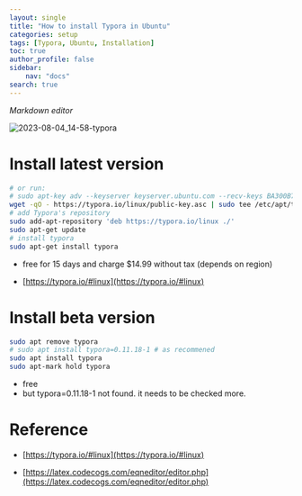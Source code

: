 ```yaml
---
layout: single
title: "How to install Typora in Ubuntu"
categories: setup
tags: [Typora, Ubuntu, Installation]
toc: true
author_profile: false
sidebar:
    nav: "docs"
search: true
---
```


*Markdown editor*

![2023-08-04_14-58-typora]({{site.url}}/images/2023-08-03-Typora/2023-08-04_14-58-typora.png)

# Install latest version

```bash
# or run:
# sudo apt-key adv --keyserver keyserver.ubuntu.com --recv-keys BA300B7755AFCFAE
wget -qO - https://typora.io/linux/public-key.asc | sudo tee /etc/apt/trusted.gpg.d/typora.asc
# add Typora's repository
sudo add-apt-repository 'deb https://typora.io/linux ./'
sudo apt-get update
# install typora
sudo apt-get install typora
```

- free for 15 days and charge $14.99 without tax (depends on region)

- [https://typora.io/#linux](https://typora.io/#linux)



# Install beta version

```bash
sudo apt remove typora
# sudo apt install typora=0.11.18-1 # as recommened
sudo apt install typora
sudo apt-mark hold typora
```

- free
- but typora=0.11.18-1 not found. it needs to be checked more.



# Reference

- [https://typora.io/#linux](https://typora.io/#linux)

- [https://latex.codecogs.com/eqneditor/editor.php](https://latex.codecogs.com/eqneditor/editor.php)
